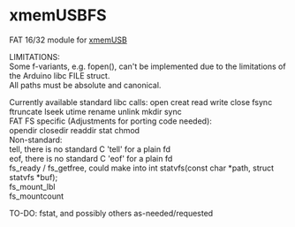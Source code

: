 xmemUSBFS
=========

FAT 16/32 module for <A HREF='https://github.com/xxxajk/xmemUSB'>xmemUSB</A>

LIMITATIONS:<BR>
Some f-variants, e.g. fopen(), can't be implemented due to the limitations of the
Arduino libc FILE struct.<BR>
All paths must be absolute and canonical.<BR>

Currently available standard libc calls:
open
creat
read
write
close
fsync
ftruncate
lseek
utime
rename
unlink
mkdir
sync
<BR>
FAT FS specific (Adjustments for porting code needed):<BR>
opendir
closedir
readdir
stat
chmod
<BR>
Non-standard:<BR>
tell, there is no standard C 'tell' for a plain fd<BR>
eof, there is no standard C 'eof' for a plain fd<BR>
fs_ready / fs_getfree, could make into int statvfs(const char *path, struct statvfs *buf);<BR>
fs_mount_lbl<BR>
fs_mountcount<BR>

TO-DO: fstat, and possibly others as-needed/requested
